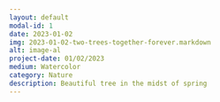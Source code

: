 ```yaml
---
layout: default
modal-id: 1
date: 2023-01-02
img: 2023-01-02-two-trees-together-forever.markdown
alt: image-al
project-date: 01/02/2023
medium: Watercolor
category: Nature
description: Beautiful tree in the midst of spring
---
```

